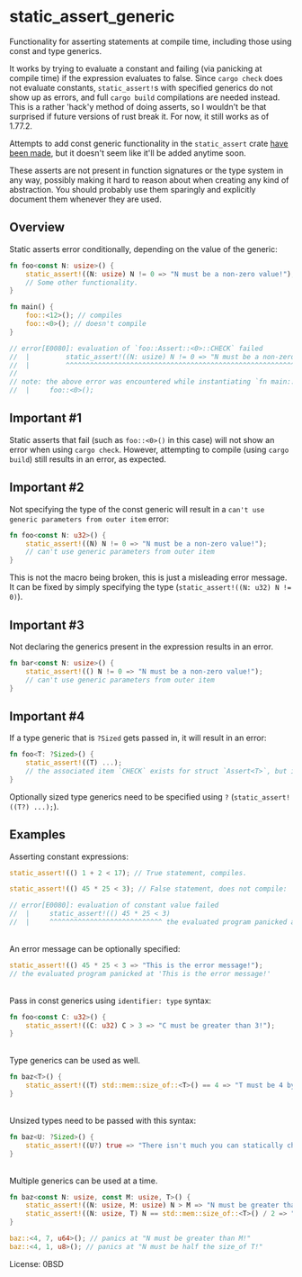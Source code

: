 # static_assert_generic

Functionality for asserting statements at compile time, including those using const and type generics.

It works by trying to evaluate a constant and failing (via panicking at compile time) if the expression evaluates to false.
Since `cargo check` does not evaluate constants, `static_assert!`s with specified generics do not show up as errors,
and full `cargo build` compilations are needed instead.
This is a rather 'hack'y method of doing asserts, so I wouldn't be that surprised if future versions of rust break it.
For now, it still works as of 1.77.2.

Attempts to add const generic functionality in the `static_assert` crate [have been made](https://github.com/nvzqz/static-assertions/issues/40),
but it doesn't seem like it'll be added anytime soon.

These asserts are not present in function signatures or the type system in any way, possibly making it hard to reason about when creating any kind of abstraction.
You should probably use them sparingly and explicitly document them whenever they are used.

## Overview

Static asserts error conditionally, depending on the value of the generic:
```rust
fn foo<const N: usize>() {
    static_assert!((N: usize) N != 0 => "N must be a non-zero value!");
    // Some other functionality.
}

fn main() {
    foo::<12>(); // compiles
    foo::<0>(); // doesn't compile
}
```

```rust
// error[E0080]: evaluation of `foo::Assert::<0>::CHECK` failed
//  |         static_assert!((N: usize) N != 0 => "N must be a non-zero value!");
//  |         ^^^^^^^^^^^^^^^^^^^^^^^^^^^^^^^^^^^^^^^^^^^^^^^^^^^^^^^^^^^^^^^^^^ the evaluated program panicked at 'N must be a non-zero value!'
//
// note: the above error was encountered while instantiating `fn main::foo::<0>`
//  |     foo::<0>();
```

## Important #1
Static asserts that fail (such as `foo::<0>()` in this case) will not show an error when using `cargo check`.
However, attempting to compile (using `cargo build`) still results in an error, as expected.

## Important #2
Not specifying the type of the const generic will result in a `can't use generic parameters from outer item` error:

```rust
fn foo<const N: u32>() {
    static_assert!((N) N != 0 => "N must be a non-zero value!");
    // can't use generic parameters from outer item
}
```

This is not the macro being broken, this is just a misleading error message.
It can be fixed by simply specifying the type (`static_assert!((N: u32) N != 0)`).

## Important #3
Not declaring the generics present in the expression results in an error.

```rust
fn bar<const N: usize>() {
    static_assert!(() N != 0 => "N must be a non-zero value!");
    // can't use generic parameters from outer item
}
```

## Important #4
If a type generic that is `?Sized` gets passed in, it will result in an error:

```rust
fn foo<T: ?Sized>() {
    static_assert!((T) ...);
    // the associated item `CHECK` exists for struct `Assert<T>`, but its trait bounds were not satisfied
}
```

Optionally sized type generics need to be specified using `?` (`static_assert!((T?) ...);`).

## Examples

Asserting constant expressions:
```rust
static_assert!(() 1 + 2 < 17); // True statement, compiles.

static_assert!(() 45 * 25 < 3); // False statement, does not compile:

// error[E0080]: evaluation of constant value failed
//  |     static_assert!(() 45 * 25 < 3)
//  |     ^^^^^^^^^^^^^^^^^^^^^^^^^^^^ the evaluated program panicked at 'Static assert failed.'
```

\
An error message can be optionally specified:
```rust
static_assert!(() 45 * 25 < 3 => "This is the error message!");
// the evaluated program panicked at 'This is the error message!'
```

\
Pass in const generics using `identifier: type` syntax:
```rust
fn foo<const C: u32>() {
    static_assert!((C: u32) C > 3 => "C must be greater than 3!");
}
```

\
Type generics can be used as well.
```rust
fn baz<T>() {
    static_assert!((T) std::mem::size_of::<T>() == 4 => "T must be 4 bytes long!");
}
```

\
Unsized types need to be passed with this syntax:
```rust
fn baz<U: ?Sized>() {
    static_assert!((U?) true => "There isn't much you can statically check about unsized types.");
}
```

\
Multiple generics can be used at a time.
```rust
fn baz<const N: usize, const M: usize, T>() {
    static_assert!((N: usize, M: usize) N > M => "N must be greater than M!");
    static_assert!((N: usize, T) N == std::mem::size_of::<T>() / 2 => "N must be half the size of T!");
}

baz::<4, 7, u64>(); // panics at "N must be greater than M!"
baz::<4, 1, u8>(); // panics at "N must be half the size_of T!"
```

License: 0BSD